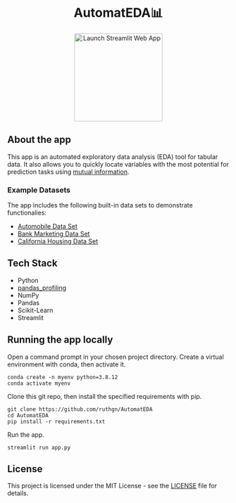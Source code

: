 # 

<h1 align="center">
    AutomatEDA📊
</h1>

<p align="center">
  <a target="_blank" href="https://share.streamlit.io/ruthgn/automateda/main/app.py">
    <img src="https://static.streamlit.io/badges/streamlit_badge_black_white.svg" width="200px;" alt="Launch Streamlit Web App" />
  </a>
</p>

## About the app
This app is an automated exploratory data analysis (EDA) tool for tabular data. It also allows you to quickly locate variables with the most potential for prediction tasks using [mutual information](https://www.kaggle.com/ryanholbrook/mutual-information).

### Example Datasets
The app includes the following built-in data sets to demonstrate functionalies:
* [Automobile Data Set](https://www.kaggle.com/toramky/automobile-dataset)
* [Bank Marketing Data Set](https://www.kaggle.com/ruthgn/bank-marketing-data-set)
* [California Housing Data Set](https://www.kaggle.com/camnugent/california-housing-prices)

## Tech Stack
* Python
* [pandas_profiling](https://pandas-profiling.github.io/pandas-profiling/docs/master/index.html)
* NumPy
* Pandas
* Scikit-Learn
* Streamlit

## Running the app locally
Open a command prompt in your chosen project directory. Create a virtual environment with conda, then activate it.
```
conda create -n myenv python=3.8.12
conda activate myenv
```

Clone this git repo, then install the specified requirements with pip.
```
git clone https://github.com/ruthgn/AutomatEDA
cd AutomatEDA
pip install -r requirements.txt
```

Run the app.
```
streamlit run app.py
```

## License
This project is licensed under the MIT License - see the [LICENSE](https://github.com/ruthgn/AutomatEDA/blob/main/LICENSE) file for details.